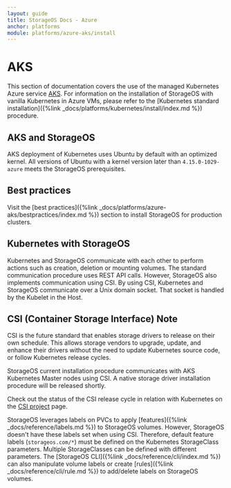 ```yaml
---
layout: guide
title: StorageOS Docs - Azure
anchor: platforms
module: platforms/azure-aks/install
---
```


# AKS

This section of documentation covers the use of the managed Kubernetes Azure
service [AKS](https://azure.microsoft.com/en-gb/services/kubernetes-service/).
For information on the installation of StorageOS with vanilla Kubernetes in Azure
VMs, please refer to the [Kubernetes standard installation]({%link
_docs/platforms/kubernetes/install/index.md %}) procedure.


## AKS and StorageOS

AKS deployment of Kubernetes uses Ubuntu by default with an optimized kernel.
All versions of Ubuntu with a kernel version later than `4.15.0-1029-azure`
meets the StorageOS prerequisites.

## Best practices

Visit the [best practices]({%link
_docs/platforms/azure-aks/bestpractices/index.md %}) section to install
StorageOS for production clusters.

## Kubernetes with StorageOS

Kubernetes and StorageOS communicate with each other to perform actions such as
creation, deletion or mounting volumes. The standard communication procedure uses REST
API calls. However, StorageOS also implements communication using CSI. By 
using CSI, Kubernetes and StorageOS communicate over a Unix domain socket. That
socket is handled by the Kubelet in the Host.


## CSI (Container Storage Interface) Note

CSI is the future standard that enables storage drivers to release on their own
schedule. This allows storage vendors to upgrade, update, and enhance their drivers 
without the need to update Kubernetes source code, or follow Kubernetes release
cycles.

StorageOS current installation procedure communicates with AKS Kubernetes Master nodes
using CSI. A native storage driver installation procedure will be released
shortly.

Check out the status of the CSI release cycle in relation with Kubernetes on
the [CSI project](https://kubernetes-csi.github.io/docs/) page.

StorageOS leverages labels on PVCs to apply [features]({%link
_docs/reference/labels.md %}) to StorageOS volumes. However, StorageOS doesn't
have these labels set when using CSI. Therefore, default feature labels
(`storageos.com/*`) must be defined on the Kubernetes StorageClass parameters.
Multiple StorageClasses can be defined with different parameters. The
[StorageOS CLI]({%link _docs/reference/cli/index.md %}) can also manipulate
volume labels or create [rules]({%link _docs/reference/cli/rule.md %}) to
add/delete labels on StorageOS volumes.
